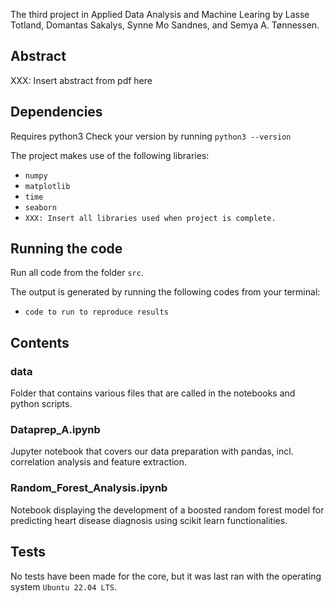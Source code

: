 The third project in Applied Data Analysis and Machine Learing by Lasse Totland, Domantas Sakalys, Synne Mo Sandnes, and Semya A. Tønnessen. 

## Abstract 
XXX: Insert abstract from pdf here 

## Dependencies 
Requires python3 
Check your version by running 
``` python3 --version ``` 

The project makes use of the following libraries: 
- `numpy`
- `matplotlib`
- `time`
- `seaborn`
- `XXX: Insert all libraries used when project is complete.`

## Running the code 
Run all code from the folder `src`. 

The output is generated by running the following codes from your terminal: 
- `code to run to reproduce results`

## Contents 
### data
Folder that contains various files that are called in the notebooks and python scripts.

### Dataprep_A.ipynb
Jupyter notebook that covers our data preparation with pandas, incl. correlation analysis and feature extraction.

### Random_Forest_Analysis.ipynb
Notebook displaying the development of a boosted random forest model for predicting heart disease diagnosis using scikit learn functionalities.

## Tests 
No tests have been made for the core, but it was last ran with the operating system `Ubuntu 22.04 LTS`. 
